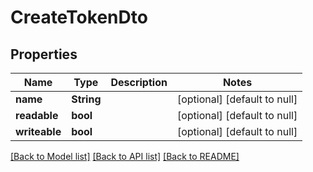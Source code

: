 # CreateTokenDto

## Properties

| Name          | Type       | Description | Notes                        |
| ------------- | ---------- | ----------- | ---------------------------- |
| **name**      | **String** |             | [optional] [default to null] |
| **readable**  | **bool**   |             | [optional] [default to null] |
| **writeable** | **bool**   |             | [optional] [default to null] |

[[Back to Model list]](../README.md#documentation-for-models) [[Back to API list]](../README.md#documentation-for-api-endpoints) [[Back to README]](../README.md)
